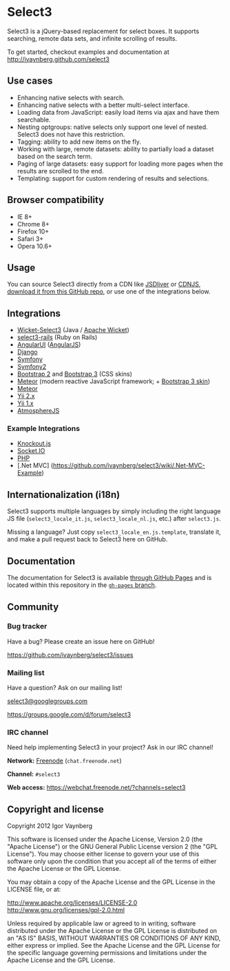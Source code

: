 Select3
=======

Select3 is a jQuery-based replacement for select boxes. It supports searching, remote data sets, and infinite scrolling of results.

To get started, checkout examples and documentation at http://ivaynberg.github.com/select3

Use cases
---------

* Enhancing native selects with search.
* Enhancing native selects with a better multi-select interface.
* Loading data from JavaScript: easily load items via ajax and have them searchable.
* Nesting optgroups: native selects only support one level of nested. Select3 does not have this restriction.
* Tagging: ability to add new items on the fly.
* Working with large, remote datasets: ability to partially load a dataset based on the search term.
* Paging of large datasets: easy support for loading more pages when the results are scrolled to the end.
* Templating: support for custom rendering of results and selections.

Browser compatibility
---------------------
* IE 8+
* Chrome 8+
* Firefox 10+
* Safari 3+
* Opera 10.6+

Usage
-----
You can source Select3 directly from a CDN like [JSDliver](http://www.jsdelivr.com/#!select3) or [CDNJS](http://www.cdnjs.com/libraries/select3), [download it from this GitHub repo](https://github.com/ivaynberg/select3/tags), or use one of the integrations below.

Integrations
------------

* [Wicket-Select3](https://github.com/ivaynberg/wicket-select3) (Java / [Apache Wicket](http://wicket.apache.org))
* [select3-rails](https://github.com/argerim/select3-rails) (Ruby on Rails)
* [AngularUI](http://angular-ui.github.io/#ui-select) ([AngularJS](https://angularjs.org/))
* [Django](https://github.com/applegrew/django-select3)
* [Symfony](https://github.com/19Gerhard85/sfSelect3WidgetsPlugin)
* [Symfony2](https://github.com/avocode/FormExtensions)
* [Bootstrap 2](https://github.com/t0m/select3-bootstrap-css) and [Bootstrap 3](https://github.com/t0m/select3-bootstrap-css/tree/bootstrap3) (CSS skins)
* [Meteor](https://github.com/nate-strauser/meteor-select3) (modern reactive JavaScript framework; + [Bootstrap 3 skin](https://github.com/esperadomedia/meteor-select3-bootstrap3-css/))
* [Meteor](https://jquery-select3.meteor.com)
* [Yii 2.x](http://demos.krajee.com/widgets#select3)
* [Yii 1.x](https://github.com/tonybolzan/yii-select3)
* [AtmosphereJS](https://atmospherejs.com/package/jquery-select3)

### Example Integrations

* [Knockout.js](https://github.com/ivaynberg/select3/wiki/Knockout.js-Integration)
* [Socket.IO](https://github.com/ivaynberg/select3/wiki/Socket.IO-Integration)
* [PHP](https://github.com/ivaynberg/select3/wiki/PHP-Example)
* [.Net MVC] (https://github.com/ivaynberg/select3/wiki/.Net-MVC-Example)

Internationalization (i18n)
---------------------------

Select3 supports multiple languages by simply including the right language JS
file (`select3_locale_it.js`, `select3_locale_nl.js`, etc.) after `select3.js`.

Missing a language? Just copy `select3_locale_en.js.template`, translate
it, and make a pull request back to Select3 here on GitHub.

Documentation
-------------

The documentation for Select3 is available [through GitHub Pages](https://ivaynberg.github.io/select3/) and is located within this repository in the [`gh-pages` branch](https://github.com/ivaynberg/select3/tree/gh-pages).

Community
---------

### Bug tracker

Have a bug? Please create an issue here on GitHub!

https://github.com/ivaynberg/select3/issues

### Mailing list

Have a question? Ask on our mailing list!

select3@googlegroups.com

https://groups.google.com/d/forum/select3

### IRC channel

Need help implementing Select3 in your project? Ask in our IRC channel!

**Network:** [Freenode](https://freenode.net/) (`chat.freenode.net`)

**Channel:** `#select3`

**Web access:** https://webchat.freenode.net/?channels=select3

Copyright and license
---------------------

Copyright 2012 Igor Vaynberg

This software is licensed under the Apache License, Version 2.0 (the "Apache License") or the GNU
General Public License version 2 (the "GPL License"). You may choose either license to govern your
use of this software only upon the condition that you accept all of the terms of either the Apache
License or the GPL License.

You may obtain a copy of the Apache License and the GPL License in the LICENSE file, or at:

http://www.apache.org/licenses/LICENSE-2.0
http://www.gnu.org/licenses/gpl-2.0.html

Unless required by applicable law or agreed to in writing, software distributed under the Apache License
or the GPL License is distributed on an "AS IS" BASIS, WITHOUT WARRANTIES OR CONDITIONS OF ANY KIND,
either express or implied. See the Apache License and the GPL License for the specific language governing
permissions and limitations under the Apache License and the GPL License.
